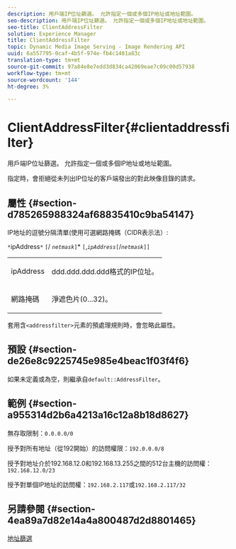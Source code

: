 ```yaml
---
description: 用戶端IP位址篩選。 允許指定一個或多個IP地址或地址範圍。
seo-description: 用戶端IP位址篩選。 允許指定一個或多個IP地址或地址範圍。
seo-title: ClientAddressFilter
solution: Experience Manager
title: ClientAddressFilter
topic: Dynamic Media Image Serving - Image Rendering API
uuid: 6a557795-0caf-4b5f-974e-fb4c1481a83c
translation-type: tm+mt
source-git-commit: 97a84e8e7edd3d834ca42069eae7c09c00d57938
workflow-type: tm+mt
source-wordcount: '144'
ht-degree: 3%

---
```



# ClientAddressFilter{#clientaddressfilter}

用戶端IP位址篩選。 允許指定一個或多個IP地址或地址範圍。

指定時，會拒絕從未列出IP位址的客戶端發出的對此映像目錄的請求。

## 屬性 {#section-d785265988324af68835410c9ba54147}

IP地址的逗號分隔清單(使用可選網路掩碼（CIDR表示法）:

`*`ipAddress`*` `[`/  *`netmask`*`]`* `[`,*`ipAddress`*`[`/*`netmask`*`]]`

<table id="simpletable_9F82BB0D42A9434883F2F70A2A92898C"> 
 <tr class="strow"> 
  <td class="stentry"> <p><span class="varname"> ipAddress</span> </p> </td> 
  <td class="stentry"> <p><span class="varname"> ddd.ddd.ddd.ddd</span>格式的IP位址。 </p></td> 
 </tr> 
 <tr class="strow"> 
  <td class="stentry"> <p><span class="varname"> 網路掩碼</span> </p></td> 
  <td class="stentry"> <p>淨遮色片(0...32)。 </p></td> 
 </tr> 
</table>

套用含`<addressfilter>`元素的預處理規則時，會忽略此屬性。

## 預設 {#section-de26e8c9225745e985e4beac1f03f4f6}

如果未定義或為空，則繼承自`default::AddressFilter`。

## 範例 {#section-a955314d2b6a4213a16c12a8b18d8627}

無存取限制：`0.0.0.0/0`

授予對所有地址（從192開始）的訪問權限：`192.0.0.0/8`

授予對地址介於192.168.12.0和192.168.13.255之間的512台主機的訪問權：`192.168.12.0/23`

授予對單個IP地址的訪問權：`192.168.2.117`或`192.168.2.117/32`

## 另請參閱 {#section-4ea89a7d82e14a4a800487d2d8801465}

[地址篩選](../../../../../is-api/image-catalog/image-serving-api-ref/c-image-catalog-reference/c-rule-set-reference/r-addressfilter-rule.md#reference-48c369f56ecd4034b410da5a94a9dfd1)
